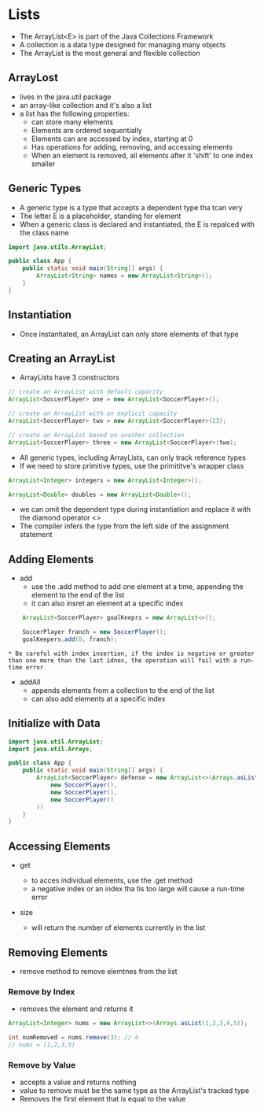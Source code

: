 # Lists
* The ArrayList\<E> is part of the Java Collections Framework
* A collection is a data type designed for managing many objects
* The ArrayList is the most general and flexible collection 

## ArrayLost
* lives in the java.util package
* an array-like collection and it's also a list
* a list has the following properties:
    * can store many elements
    * Elements are ordered sequentially
    * Elements can are accessed by index, starting at 0
    * Has operations for adding, removing, and accessing elements
    * When an element is removed, all elements after it 'shift' to one index smaller

## Generic Types
* A generic type is a type that accepts a dependent type tha tcan very
* The letter E is a placeholder, standing for element
* When a generic class is declared and instantiated, the E is repalced with the class name
```java
import java.utils.ArrayList;

public class App {
    public static void main(String[] args) {
        ArrayList<String> names = new ArrayList<String>();
    }
}
```

## Instantiation
* Once instantiated, an ArrayList can only store elements of that type

## Creating an ArrayList<E>
* ArrayLists have 3 constructors
```java
// create an ArrayList with default capacity
ArrayList<SoccerPlayer> one = new ArrayList<SoccerPlayer>();

// create an ArrayList with an explicit capacity
ArrayList<SoccerPlayer> two = new ArrayList<SoccerPlayer>(23);

// create an ArrayList based on another collection
ArrayList<SoccerPlayer> three = new ArrayList<SoccerPlayer>(two);
```
* All generic types, including ArrayLists, can only track reference types
* If we need to store primitive types, use the primititve's wrapper class
```java
ArrayList<Integer> integers = new ArrayList<Integer>();

ArrayList<Double> doubles = new ArrayList<Double>();
```
* we can omit the dependent type during instantiation and replace it with the diamond operator \<>
* The compiler infers the type from the left side of the assignment statement

## Adding Elements
* add
    * use the .add method to add one element at a time, appending the element to the end of the list
    * it can also insret an element at a specific index
```java
    ArrayList<SoccerPlayer> goalKeeprs = new ArrayList<>();

    SoccerPlayer franch = new SoccerPlayer();
    goalKeepers.add(0, franch);
```
    * Be careful with index insertion, if the index is negative or greater than one more than the last idnex, the operation will fail with a run-time error

* addAll
    * appends elements from a collection to the end of the list
    * can also add elements at a specific index

## Initialize with Data
```java
import java.util.ArrayList;
import java.util.Arrays;

public class App {
    public static void main(String[] args) {
        ArrayList<SoccerPlayer> defense = new ArrayList<>(Arrays.asList(
            new SoccerPlayer(),
            new SoccerPlayer(),
            new SoccerPlayer()
        ))
    }
}
``` 

## Accessing Elements
* get
    * to acces individual elements, use the .get method
    * a negative index or an index tha tis too large will cause a run-time error

* size
    * will return the number of elements currently in the list

## Removing Elements
* remove method to remove elemtnes from the list
### Remove by Index
* removes the element and returns it
```java
ArrayList<Integer> nums = new ArrayList<>(Arrays.asList(1,2,3,4,5));

int numRemoved = nums.remove(3); // 4
// nums = [1,2,3,5]

```
### Remove by Value
* accepts a value and returns nothing
* value to remove must be the same type as the ArrayList's tracked type
* Removes the first element that is equal to the value